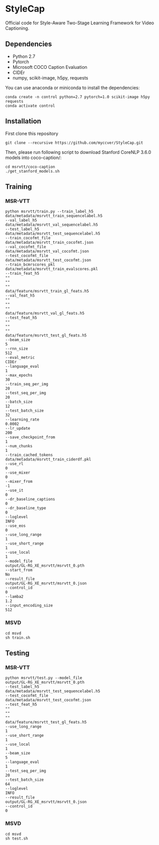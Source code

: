 # StyleCap
Official code for Style-Aware Two-Stage Learning Framework for Video Captioning.
## Dependencies
- Python 2.7
- Pytorch
- Microsoft COCO Caption Evaluation
- CIDEr
- numpy, scikit-image, h5py, requests

You can use anaconda or miniconda to install the dependencies:

```
conda create -n control python=2.7 pytorch=1.0 scikit-image h5py requests
conda activate control
```
## Installation
First clone this repository

`git clone --recursive https://github.com/myccver/StyleCap.git`

Then, please run following script to download Stanford CoreNLP 3.6.0 models into coco-caption/:

```
cd msrvtt/coco-caption
./get_stanford_models.sh
```
## Training
### MSR-VTT
```
python msrvtt/train.py --train_label_h5
data/metadata/msrvtt_train_sequencelabel.h5
--val_label_h5
data/metadata/msrvtt_val_sequencelabel.h5
--test_label_h5
data/metadata/msrvtt_test_sequencelabel.h5
--train_cocofmt_file
data/metadata/msrvtt_train_cocofmt.json
--val_cocofmt_file
data/metadata/msrvtt_val_cocofmt.json
--test_cocofmt_file
data/metadata/msrvtt_test_cocofmt.json
--train_bcmrscores_pkl
data/metadata/msrvtt_train_evalscores.pkl
--train_feat_h5
""
""
""
data/feature/msrvtt_train_gl_feats.h5
--val_feat_h5
""
""
""
data/feature/msrvtt_val_gl_feats.h5
--test_feat_h5
""
""
""
data/feature/msrvtt_test_gl_feats.h5
--beam_size
5
--rnn_size
512
--eval_metric
CIDEr
--language_eval
1
--max_epochs
30
--train_seq_per_img
20
--test_seq_per_img
20
--batch_size
12
--test_batch_size
32
--learning_rate
0.0002
--lr_update
200
--save_checkpoint_from
1
--num_chunks
1
--train_cached_tokens
data/metadata/msrvtt_train_ciderdf.pkl
--use_rl
0
--use_mixer
0
--mixer_from
-1
--use_it
0
--dr_baseline_captions
0
--dr_baseline_type
0
--loglevel
INFO
--use_eos
0
--use_long_range
1
--use_short_range
1
--use_local
1
--model_file
output/GL-RG_XE_msrvtt/msrvtt_0.pth
--start_from
No
--result_file
output/GL-RG_XE_msrvtt/msrvtt_0.json
--control_id
0
--lamba2
1.2
--input_encoding_size
512
```

### MSVD
```
cd msvd
sh train.sh
```

## Testing
### MSR-VTT
```
python msrvtt/test.py --model_file
output/GL-RG_XE_msrvtt/msrvtt_0.pth
--test_label_h5
data/metadata/msrvtt_test_sequencelabel.h5
--test_cocofmt_file
data/metadata/msrvtt_test_cocofmt.json
--test_feat_h5
""
""
""
data/feature/msrvtt_test_gl_feats.h5
--use_long_range
1
--use_short_range
1
--use_local
1
--beam_size
5
--language_eval
1
--test_seq_per_img
20
--test_batch_size
64
--loglevel
INFO
--result_file
output/GL-RG_XE_msrvtt/msrvtt_0.json
--control_id
0
```
### MSVD
```
cd msvd
sh test.sh
```
